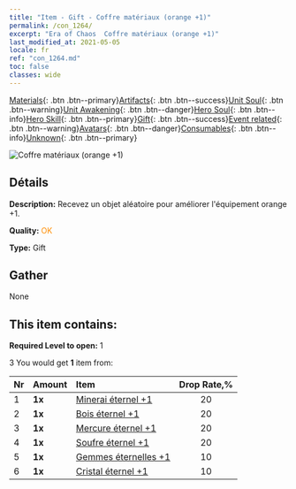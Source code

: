```yaml
---
title: "Item - Gift - Coffre matériaux (orange +1)"
permalink: /con_1264/
excerpt: "Era of Chaos  Coffre matériaux (orange +1)"
last_modified_at: 2021-05-05
locale: fr
ref: "con_1264.md"
toc: false
classes: wide
---
```

 [Materials](/ItemsFR/){: .btn .btn--primary}[Artifacts](/ItemsFR/Artifacts/){: .btn .btn--success}[Unit Soul](/ItemsFR/UnitSoul/){: .btn .btn--warning}[Unit Awakening](/ItemsFR/UnitAwakening/){: .btn .btn--danger}[Hero Soul](/ItemsFR/HeroSoul/){: .btn .btn--info}[Hero Skill](/ItemsFR/HeroSkill/){: .btn .btn--primary}[Gift](/ItemsFR/Gift/){: .btn .btn--success}[Event related](/ItemsFR/Events/){: .btn .btn--warning}[Avatars](/ItemsFR/Avatars/){: .btn .btn--danger}[Consumables](/ItemsFR/Consumables/){: .btn .btn--info}[Unknown](/ItemsFR/Unknown/){: .btn .btn--primary}

 ![Coffre matériaux (orange +1)](/images/t/i_304002.png)

## Détails
 **Description:** Recevez un objet aléatoire pour améliorer l'équipement orange +1.

 **Quality:** <span style="color: #FF8C00">OK</span>

 **Type:** Gift

## Gather

  None

## This item contains:

 **Required Level to open:** 1

 3 You would get **1** item  from:

  | Nr | Amount |     Item    | Drop Rate,% |
  |:---|:-------|:------------|:---------:|
  | 1 |  **1x** | [Minerai éternel +1](/ItemsFR/mat_68/) | 20 | 
  | 2 |  **1x** | [Bois éternel +1](/ItemsFR/mat_69/) | 20 | 
  | 3 |  **1x** | [Mercure éternel +1](/ItemsFR/mat_70/) | 20 | 
  | 4 |  **1x** | [Soufre éternel +1](/ItemsFR/mat_71/) | 20 | 
  | 5 |  **1x** | [Gemmes éternelles +1](/ItemsFR/mat_72/) | 10 | 
  | 6 |  **1x** | [Cristal éternel +1](/ItemsFR/mat_73/) | 10 | 
